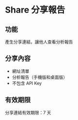 # Share 分享報告

## 功能
產生分享連結，讓他人查看分析報告

## 分享內容
- 網址清單
- 分析報告（手機版和桌面版）
- 不包含 API Key

## 有效期限
分享連結有效期限：7 天
